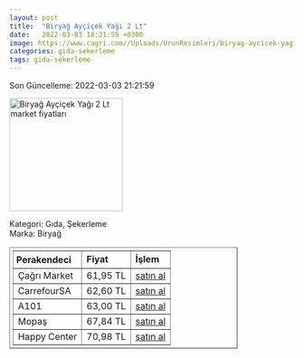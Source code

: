 ```yaml
---
layout: post
title:  "Biryağ Ayçiçek Yağı 2 Lt"
date:   2022-03-03 18:21:59 +0300
image: https://www.cagri.com//Uploads/UrunResimleri/biryag-aycicek-yagi-2-lt-b92f.jpg
categories: gida-sekerleme
tags: gida-sekerleme
---
```


Son Güncelleme: 2022-03-03 21:21:59

<img src="https://www.cagri.com//Uploads/UrunResimleri/biryag-aycicek-yagi-2-lt-b92f.jpg" width="200" alt="Biryağ Ayçiçek Yağı 2 Lt market fiyatları" />

Kategori: Gıda, Şekerleme
<br />
Marka: Biryağ

<table border="1" style="padding: 5px;width:80%;">
  <tr>
    <td style="padding: 5px;"><strong>Perakendeci</strong></td>
    <td><strong>Fiyat</strong></td>
    <td><strong>İşlem</strong></td>
  </tr>
  <tr>
              <td>Çağrı Market</td>
              <td>61,95 TL</td>
              <td><a target="_blank" href="https://www.cagri.com/biryag-aycicek-yagi-2-lt">satın al</a></td>
            </tr><tr>
              <td>CarrefourSA</td>
              <td>62,60 TL</td>
              <td><a target="_blank" href="https://www.carrefoursa.com/biryag-aycicek-yagi-2-l-p-30072132">satın al</a></td>
            </tr><tr>
              <td>A101</td>
              <td>63,00 TL</td>
              <td><a target="_blank" href="https://www.a101.com.tr/market/biryag-aycicek-yagi-2-l/">satın al</a></td>
            </tr><tr>
              <td>Mopaş</td>
              <td>67,84 TL</td>
              <td><a target="_blank" href="https://www.mopas.com.tr/biryag-aycicek-2-l/p/1797">satın al</a></td>
            </tr><tr>
              <td>Happy Center</td>
              <td>70,98 TL</td>
              <td><a target="_blank" href="https://www.happycenter.com.tr/Biryag_Y_aycicek_Yagi_2_Lt">satın al</a></td>
            </tr>
</table>

